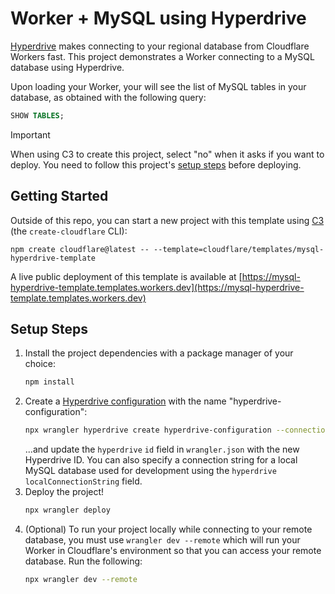 # Worker + MySQL using Hyperdrive

<!-- dash-content-start -->

[Hyperdrive](https://developers.cloudflare.com/hyperdrive/) makes connecting to your regional database from Cloudflare Workers fast. This project demonstrates a Worker connecting to a MySQL database using Hyperdrive.

Upon loading your Worker, your will see the list of MySQL tables in your database, as obtained with the following query:

```SQL
SHOW TABLES;
```

> [!IMPORTANT]
> When using C3 to create this project, select "no" when it asks if you want to deploy. You need to follow this project's [setup steps](https://github.com/cloudflare/templates/tree/main/d1-template#setup-steps) before deploying.

## Getting Started

Outside of this repo, you can start a new project with this template using [C3](https://developers.cloudflare.com/pages/get-started/c3/) (the `create-cloudflare` CLI):

```
npm create cloudflare@latest -- --template=cloudflare/templates/mysql-hyperdrive-template
```

A live public deployment of this template is available at [https://mysql-hyperdrive-template.templates.workers.dev](https://mysql-hyperdrive-template.templates.workers.dev)

## Setup Steps

1. Install the project dependencies with a package manager of your choice:
   ```bash
   npm install
   ```
2. Create a [Hyperdrive configuration](https://developers.cloudflare.com/hyperdrive/get-started/) with the name "hyperdrive-configuration":
   ```bash
   npx wrangler hyperdrive create hyperdrive-configuration --connection-string="mysql://<DB_USER>:<DB_PASSWORD>@<DB_HOSTNAME_OR_IP_ADDRESS>:3306/<DATABASE_NAME>"
   ```
   ...and update the `hyperdrive` `id` field in `wrangler.json` with the new Hyperdrive ID. You can also specify a connection string for a local MySQL database used for development using the `hyperdrive` `localConnectionString` field.
3. Deploy the project!
   ```bash
   npx wrangler deploy
   ```
4. (Optional) To run your project locally while connecting to your remote database, you must use `wrangler dev --remote` which will run your Worker in Cloudflare's environment so that you can access your remote database. Run the following:
   ```bash
   npx wrangler dev --remote
   ``` 